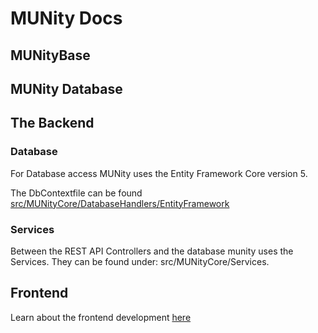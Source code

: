 # MUNity Docs

## MUNityBase

## MUNity Database


## The Backend

### Database

For Database access MUNity uses the Entity Framework Core version 5.

The DbContextfile can be found [src/MUNityCore/DatabaseHandlers/EntityFramework](../src/MUNityCore/DataHandlers/EntityFramework/MunityContext.cs)

### Services

Between the REST API Controllers and the database munity uses the Services. They can be found under: src/MUNityCore/Services.

## Frontend

Learn about the frontend development [here](Forntend/startFrontend.md)